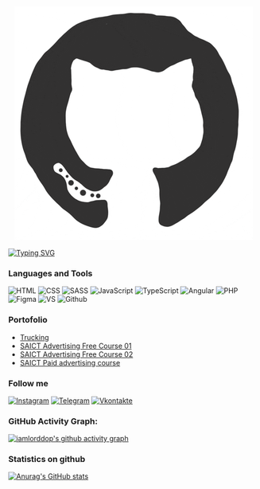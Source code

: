 <div align="center">
  <img src="https://github.com/iamlorddop/iamlorddop/blob/main/assets/github.gif" alt="github gif" />
</div>

<!--   my-ticker -->   
[![Typing SVG](https://readme-typing-svg.herokuapp.com?color=%2336BCF7&center=true&vCenter=true&width=600&lines=Hi+there+👋,+I+am+Yulia+Khavaeva;+Welcome+to+My+Profile!;+I+am+front-end+developer;+I+have+been+developing+for+more+than+a+year;+Always+learning+new+things+)](https://git.io/typing-svg)

### Languages and Tools
![HTML](https://img.shields.io/badge/-html-ffffff?style=for-the-badge&logo=html&logoColor=FF5C00)
![CSS](https://img.shields.io/badge/-css-ffffff?style=for-the-badge&logo=css&logoColor=0094FF)
![SASS](https://img.shields.io/badge/-sass-ffffff?style=for-the-badge&logo=sass&logoColor=376FFF)
![JavaScript](https://img.shields.io/badge/-JavaScript-ffffff?style=for-the-badge&logo=JavaScript&logoColor=FFF500)
![TypeScript](https://img.shields.io/badge/-TypeScript-ffffff?style=for-the-badge&logo=TypeScript&logoColor=2336BCF7)
![Angular](https://img.shields.io/badge/-Angular-ffffff?style=for-the-badge&logo=Angular&logoColor=376FFF)
![PHP](https://img.shields.io/badge/-PHP-ffffff?style=for-the-badge&logo=PHP&logoColor=DD1A60)
![Figma](https://img.shields.io/badge/-Figma-ffffff?style=for-the-badge&logo=Figma&logoColor=DD1A60)
![VS](https://img.shields.io/badge/-vscode-FFFFFF?style=for-the-badge&logo=visualstudio&logoColor=3CA8F1)
![Github](https://img.shields.io/badge/-github-FFFFFF?style=for-the-badge&logo=github&logoColor=000000)

### Portofolio
- [Trucking](https://github.com/iamlorddop/trucking)
- [SAICT Advertising Free Course 01](https://github.com/iamlorddop/saikt_01)
- [SAICT Advertising Free Course 02](https://github.com/iamlorddop/saikt_03)
- [SAICT Paid advertising course](https://github.com/iamlorddop/saikt_02)

### Follow me
[![Instagram](https://img.shields.io/badge/-Instagram-ffffff?style=for-the-badge&logo=Instagram&logoColor=FF006B)](https://instagram.com/ykhavaeva)
[![Telegram](https://img.shields.io/badge/-Telegram-ffffff?style=for-the-badge&logo=Telegram&logoColor=00A3FF)](https://t.me/havaevau)
[![Vkontakte](https://img.shields.io/badge/-Vkontakte-ffffff?style=for-the-badge&logo=VK&logoColor=00A3FF)](https://vk.com/havaevau)

### GitHub Activity Graph:
[![iamlorddop's github activity graph](https://github-readme-activity-graph.cyclic.app/graph?username=iamlorddop&theme=github-compact)](https://github.com/iamlorddop/github-readme-activity-graph)

### Statistics on github
[![Anurag's GitHub stats](https://github-readme-stats.vercel.app/api?username=iamlorddop&show_icons=true)](https://github.com/anuraghazra/github-readme-stats)

